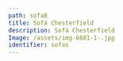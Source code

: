 ```yaml
---
path: sofa8
title: Sofá Chesterfield
description: Sofá Chesterfield
Image: /assets/img-6601-1-.jpg
identifier: sofas
---
```


